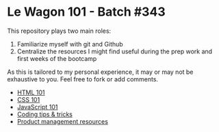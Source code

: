 # Le Wagon 101 - Batch #343

This repository plays two main roles:
1. Familiarize myself with git and Github
2. Centralize the resources I might find useful during the prep work and first weeks of the bootcamp

As this is tailored to my personal experience, it may or may not be exhaustive to you. Feel free to fork or add comments.

* [HTML 101](./html.md)
* [CSS 101](./css.md)
* [JavaScript 101](#)
* [Coding tips & tricks](./tips_tricks.md)
* [Product management resources](#)

